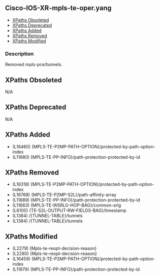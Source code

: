 ## Cisco-IOS-XR-mpls-te-oper.yang

- [XPaths Obsoleted](#xpaths-obsoleted)
- [XPaths Deprecated](#xpaths-deprecated)
- [XPaths Added](#xpaths-added)
- [XPaths Removed](#xpaths-removed)
- [XPaths Modified](#xpaths-modified)

### Description

Removed mpls-pce/tunnels.

## XPaths Obsoleted

N/A

## XPaths Deprecated

N/A

## XPaths Added

- (L16460)	{MPLS-TE-P2MP-PATH-OPTION}/protected-by-path-option-index
- (L11980)	{MPLS-TE-PP-INFO}/path-protection-protected-by-id

## XPaths Removed

- (L16318)	{MPLS-TE-P2MP-PATH-OPTION}/protected-by-path-option-index
- (L16768)	{MPLS-TE-P2MP-S2L}/path-affinity-array
- (L11889)	{MPLS-TE-PP-INFO}/path-protection-protected-by-id
- (L11663)	{MPLS-TE-WSRLG-HOP-BAG}/common-srlg
- (L6100)	{TE-S2L-OUTPUT-RW-FIELDS-BAG}/timestamp
- (L1384)	/{TUNNEL-TABLE}/tunnels
- (L1384)	/{TUNNEL-TABLE}/tunnels

## XPaths Modified

- (L2279)	{Mpls-te-reopt-decision-reason}
- (L2280)	{Mpls-te-reopt-decision-reason}
- (L16459)	{MPLS-TE-P2MP-PATH-OPTION}/protected-by-path-option-index
- (L11979)	{MPLS-TE-PP-INFO}/path-protection-protected-by-id

